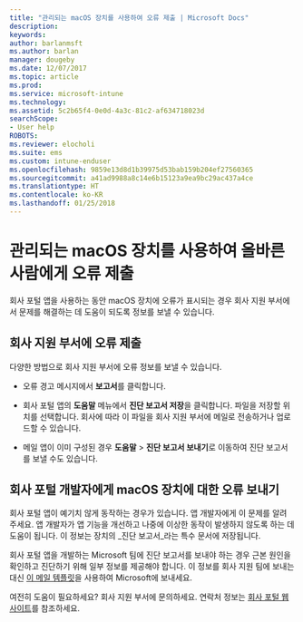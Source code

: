 ```yaml
---
title: "관리되는 macOS 장치를 사용하여 오류 제출 | Microsoft Docs"
description: 
keywords: 
author: barlanmsft
ms.author: barlan
manager: dougeby
ms.date: 12/07/2017
ms.topic: article
ms.prod: 
ms.service: microsoft-intune
ms.technology: 
ms.assetid: 5c2b65f4-0e0d-4a3c-81c2-af634718023d
searchScope:
- User help
ROBOTS: 
ms.reviewer: elocholi
ms.suite: ems
ms.custom: intune-enduser
ms.openlocfilehash: 9859e13d8d1b39975d53bab159b204ef27560365
ms.sourcegitcommit: a41ad9988a8c14e6b15123a9ea9bc29ac437a4ce
ms.translationtype: HT
ms.contentlocale: ko-KR
ms.lasthandoff: 01/25/2018
---
```

# <a name="submit-errors-to-the-right-people-for-your-managed-macos-device"></a>관리되는 macOS 장치를 사용하여 올바른 사람에게 오류 제출

회사 포털 앱을 사용하는 동안 macOS 장치에 오류가 표시되는 경우 회사 지원 부서에서 문제를 해결하는 데 도움이 되도록 정보를 보낼 수 있습니다.

## <a name="send-errors-to-your-company-support"></a>회사 지원 부서에 오류 제출

 다양한 방법으로 회사 지원 부서에 오류 정보를 보낼 수 있습니다.

-   오류 경고 메시지에서 **보고서**를 클릭합니다.

-   회사 포털 앱의 **도움말** 메뉴에서 **진단 보고서 저장**을 클릭합니다. 파일을 저장할 위치를 선택합니다. 회사에 따라 이 파일을 회사 지원 부서에 메일로 전송하거나 업로드할 수 있습니다.

- 메일 앱이 이미 구성된 경우 **도움말** > **진단 보고서 보내기**로 이동하여 진단 보고서를 보낼 수도 있습니다.

## <a name="send-errors-to-the-company-portal-developers-for-macos-devices"></a>회사 포털 개발자에게 macOS 장치에 대한 오류 보내기

회사 포털 앱이 예기치 않게 동작하는 경우가 있습니다. 앱 개발자에게 이 문제를 알려 주세요. 앱 개발자가 앱 기능을 개선하고 나중에 이상한 동작이 발생하지 않도록 하는 데 도움이 됩니다. 이 정보는 장치의 _진단 보고서_라는 특수 문서에 저장됩니다.

회사 포털 앱을 개발하는 Microsoft 팀에 진단 보고서를 보내야 하는 경우 근본 원인을 확인하고 진단하기 위해 일부 정보를 제공해야 합니다. 이 정보를 회사 지원 팀에 보내는 대신 <a href="mailto:IntuneCPiOSfeedback@microsoft.com?subject=My Company Portal App Closed Unexpectedly&body=Press and hold, then paste your copied Company Portal app logs here.">이 메일 템플릿</a>을 사용하여 Microsoft에 보내세요.

여전히 도움이 필요하세요? 회사 지원 부서에 문의하세요. 연락처 정보는 [회사 포털 웹 사이트](https://portal.manage.microsoft.com#HelpDeskDialog)를 참조하세요.
